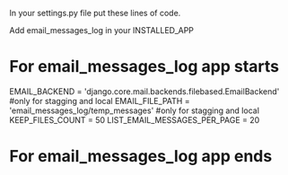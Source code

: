 In your settings.py file put these lines of code.

Add email_messages_log in your INSTALLED_APP

# For email_messages_log app starts
EMAIL_BACKEND = 'django.core.mail.backends.filebased.EmailBackend'  #only for stagging and local
EMAIL_FILE_PATH = 'email_messages_log/temp_messages'  #only for stagging and local
KEEP_FILES_COUNT = 50
LIST_EMAIL_MESSAGES_PER_PAGE = 20
# For email_messages_log app ends
